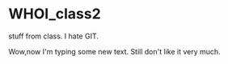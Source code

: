 # WHOI_class2
stuff from class. I hate GIT.

Wow,now I'm typing some new text. Still don't like it very much. 